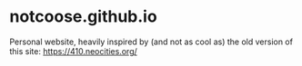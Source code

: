 # notcoose.github.io

Personal website, heavily inspired by (and not as cool as) the old version of this site: https://410.neocities.org/
